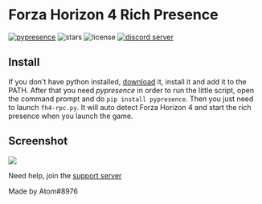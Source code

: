 # Forza Horizon 4 Rich Presence
[![pypresence](https://img.shields.io/badge/using-pypresence-00bb88.svg?style=for-the-badge&logo=discord&logoWidth=20)](https://github.com/qwertyquerty/pypresence) ![stars](https://img.shields.io/github/stars/agent31750/fh4-discord-rpc.svg?style=for-the-badge) ![license](https://img.shields.io/github/license/agent31750/fh4-discord-rpc.svg?style=for-the-badge) [![discord server](https://img.shields.io/discord/531086702932918282.svg?style=for-the-badge)](https://discord.gg/hcTgCYx)


## Install
If you don't have python installed, [download](https://www.python.org/downloads/) it, install it and add it to the PATH.
After that you need *pypresence* in order to run the little script, open the command prompt and do `pip install pypresence`.
Then you just need to launch `fh4-rpc.py`. It will auto detect Forza Horizon 4 and start the rich presence when you launch the game.

## Screenshot

![](https://imgur.com/eem36hD.png)

Need help, join the [support server](https://discord.gg/hcTgCYx) 

Made by Atom#8976
